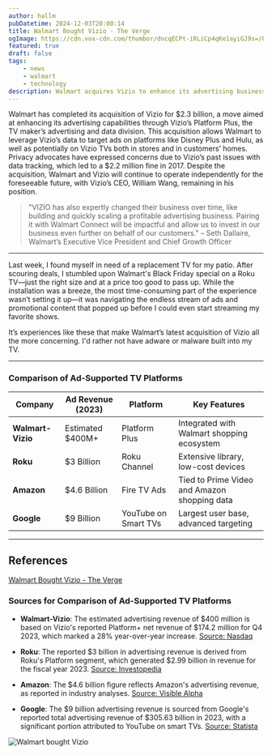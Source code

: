 ```yaml
---
author: hallm
pubDatetime: 2024-12-03T20:00:14
title: Walmart Bought Vizio - The Verge
ogImage: https://cdn.vox-cdn.com/thumbor/dncqECPt-iRLiCp4qKe1ayiGJ9s=/0x0:1920x1080/1200x628/filters:focal(960x540:961x541)/cdn.vox-cdn.com/uploads/chorus_asset/file/25772193/vizio_tv_on_wall.jpg
featured: true
draft: false
tags:
    - news
    - walmart
    - technology
description: Walmart acquires Vizio to enhance its advertising business with Platform Plus, Vizio’s advertising and data division.
---
```


Walmart has completed its acquisition of Vizio for $2.3 billion, a move aimed at enhancing its advertising capabilities through Vizio’s Platform Plus, the TV maker’s advertising and data division. This acquisition allows Walmart to leverage Vizio’s data to target ads on platforms like Disney Plus and Hulu, as well as potentially on Vizio TVs both in stores and in customers’ homes. Privacy advocates have expressed concerns due to Vizio’s past issues with data tracking, which led to a $2.2 million fine in 2017. Despite the acquisition, Walmart and Vizio will continue to operate independently for the foreseeable future, with Vizio’s CEO, William Wang, remaining in his position. 

> "VIZIO has also expertly changed their business over time, like building and quickly scaling a profitable advertising business. Pairing it with Walmart Connect will be impactful and allow us to invest in our business even further on behalf of our customers." – Seth Dallaire, Walmart’s Executive Vice President and Chief Growth Officer

---

Last week, I found myself in need of a replacement TV for my patio. After scouring deals, I stumbled upon Walmart's Black Friday special on a Roku TV—just the right size and at a price too good to pass up. While the installation was a breeze, the most time-consuming part of the experience wasn’t setting it up—it was navigating the endless stream of ads and promotional content that popped up before I could even start streaming my favorite shows.

It’s experiences like these that make Walmart’s latest acquisition of Vizio all the more concerning. I'd rather not have adware or malware built into my TV.

---

### Comparison of Ad-Supported TV Platforms

| **Company**       | **Ad Revenue (2023)** | **Platform**           | **Key Features**                               |
|--------------------|-----------------------|-------------------------|-----------------------------------------------|
| **Walmart-Vizio**  | Estimated $400M+     | Platform Plus           | Integrated with Walmart shopping ecosystem    |
| **Roku**           | $3 Billion           | Roku Channel            | Extensive library, low-cost devices           |
| **Amazon**         | $4.6 Billion         | Fire TV Ads             | Tied to Prime Video and Amazon shopping data  |
| **Google**         | $9 Billion           | YouTube on Smart TVs    | Largest user base, advanced targeting         |

---

## References
[Walmart Bought Vizio - The Verge](https://www.theverge.com/2024/12/3/24312508/walmart-vizio-acquisition-complete)

### Sources for Comparison of Ad-Supported TV Platforms

- **Walmart-Vizio**: The estimated advertising revenue of $400 million is based on Vizio's reported Platform+ net revenue of $174.2 million for Q4 2023, which marked a 28% year-over-year increase. [Source: Nasdaq](https://www.nasdaq.com/press-release/vizio-holding-corp.-reports-q4-2023-financial-results-2024-02-27)

- **Roku**: The reported $3 billion in advertising revenue is derived from Roku's Platform segment, which generated $2.99 billion in revenue for the fiscal year 2023. [Source: Investopedia](https://www.investopedia.com/how-roku-makes-money-5119488)

- **Amazon**: The $4.6 billion figure reflects Amazon's advertising revenue, as reported in industry analyses. [Source: Visible Alpha](https://visiblealpha.com/blog/global-digital-advertising-revenues-a-look-at-the-big-three-alphabet-googl-meta-platforms-meta-amazon-com-amzn)

- **Google**: The $9 billion advertising revenue is sourced from Google's reported total advertising revenue of $305.63 billion in 2023, with a significant portion attributed to YouTube on smart TVs. [Source: Statista](https://www.statista.com/statistics/266249/advertising-revenue-of-google)

![Walmart bought Vizio](https://cdn.vox-cdn.com/thumbor/dncqECPt-iRLiCp4qKe1ayiGJ9s=/0x0:1920x1080/1200x628/filters:focal(960x540:961x541)/cdn.vox-cdn.com/uploads/chorus_asset/file/25772193/vizio_tv_on_wall.jpg)